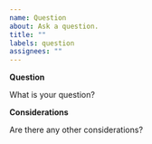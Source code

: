 ```yaml
---
name: Question
about: Ask a question.
title: ""
labels: question
assignees: ""
---
```


**Question**

What is your question?

**Considerations**

Are there any other considerations?
